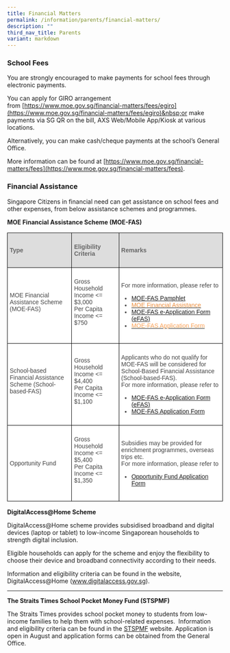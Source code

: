 ```yaml
---
title: Financial Matters
permalink: /information/parents/financial-matters/
description: ""
third_nav_title: Parents
variant: markdown
---
```

### **School Fees**


You are strongly encouraged to make payments for school fees through electronic payments.

You can apply for GIRO arrangement from&nbsp;[https://www.moe.gov.sg/financial-matters/fees/egiro](https://www.moe.gov.sg/financial-matters/fees/egiro)&nbsp;or make payments via SG QR on the bill, AXS Web/Mobile App/Kiosk at various locations.

Alternatively, you can make cash/cheque payments at the school’s General Office.

More information can be found at&nbsp;[https://www.moe.gov.sg/financial-matters/fees](https://www.moe.gov.sg/financial-matters/fees).

  

### **Financial Assistance**

Singapore Citizens in financial need can get assistance on school fees and other expenses, from below assistance schemes and programmes.  

**MOE Financial Assistance Scheme (MOE-FAS)**

<style type="text/css">
.tg  {border-collapse:collapse;border-spacing:0;}
.tg td{border-color:black;border-style:solid;border-width:1px;font-family:Arial, sans-serif;font-size:14px;
  overflow:hidden;padding:10px 5px;word-break:normal;}
.tg th{border-color:black;border-style:solid;border-width:1px;font-family:Arial, sans-serif;font-size:14px;
  font-weight:normal;overflow:hidden;padding:10px 5px;word-break:normal;}
.tg .tg-fwnj{background-color:#FFF;color:#454545;text-align:left;vertical-align:top}
.tg .tg-f8vp{background-color:#DDD;color:#666;font-weight:bold;text-align:left;vertical-align:middle}
.tg .tg-sdzj{background-color:#FFF;color:#454545;text-align:left;vertical-align:middle}
</style>
<p></p><table class="tg">
<thead>
  <tr>
		<th class="tg-f8vp"><span style="color:#666;background-color:#DDD"><p>Type</p></span></th>
		<th class="tg-f8vp"><span style="color:#666;background-color:#DDD"><p>Eligibility Criteria</p></span></th>
		<th class="tg-f8vp"><span style="color:#666;background-color:#DDD"><p>Remarks</p></span></th>
  </tr>
</thead>
<tbody>
  <tr>
    <td class="tg-sdzj"><p>MOE Financial Assistance Scheme <br>(MOE-FAS)</p><br></td>
    <td class="tg-sdzj"><p>Gross Household Income &lt;= $3,000<br>Per Capita Income &lt;= $750</p><br></td>
    <td class="tg-sdzj"><p>For more information, please refer to</p>
<ul>
<li>
	<a href="https://www.moe.gov.sg/-/media/files/financial-matters/moe-fas.pdf">MOE-FAS Pamphlet</a><br></li>
<li><a href="https://www.moe.gov.sg/financial-matters/financial-assistance"><span style="text-decoration:none;color:#EC8D3C">MOE Financial Assistance</span></a> <br></li>

<li><a href="https://go.gov.sg/moe-efasggas">MOE-FAS e-Application Form (eFAS)</a><br></li>
<li><a href="/files/Information/FAS/MOE_FAS_Application_Form_2026.pdf"><span style="text-decoration:none;color:#FAA156">MOE-FAS Application Form</span></a></li></ul></td>
  </tr>

	
  <tr>
    <td class="tg-sdzj"><p>School-based Financial Assistance Scheme (School-based-FAS)</p><br></td>
    <td class="tg-sdzj"><p>Gross Household Income &lt;= $4,400<br>Per Capita Income &lt;= $1,100</p><br></td>
    <td class="tg-sdzj"><p>Applicants who do not qualify for MOE-FAS will be considered for School-Based Financial Assistance (School-based-FAS).<br>For more information, please refer to </p>
<ul>	
	<li><a href="https://go.gov.sg/moe-efasggas">MOE-FAS e-Application Form (eFAS)</a></li>
<li>
<a href="/files/Information/FAS/MOE_FAS_Application_Form_2026.pdf">MOE-FAS Application Form</a></li></ul></td>
  </tr>
  <tr>
    <td class="tg-sdzj"><p>Opportunity Fund </p></td>
    <td class="tg-fwnj"><p>Gross Household Income &lt;= $5,400<br>Per Capita Income &lt;= $1,350</p><br></td>
    <td class="tg-sdzj"><p>Subsidies may be provided for enrichment programmes, overseas trips etc.<br>For more information, please refer to</p>
<ul>
	<li><a href="/files/Information/FAS/Application_for_OF_Subsidy__29_Oct_2025_.pdf">Opportunity Fund Application Form</a></li></ul></td>
  </tr>
</tbody>
</table>

**DigitalAccess@Home Scheme**  

DigitalAccess@Home scheme provides subsidised broadband and digital devices (laptop or tablet) to low-income Singaporean households to strength digital inclusion. 

Eligible households can apply for the scheme and enjoy the flexibility to choose their device and broadband connectivity according to their needs.

Information and eligibility criteria can be found in the website, DigitalAccess@Home (www.digitalaccess.gov.sg).
 

* * *

  

**The Straits Times School Pocket Money Fund (STSPMF)**  

The Straits Times provides school pocket money to students from low-income families to help them with school-related expenses.&nbsp; Information and eligibility criteria can be found in the&nbsp;[STSPMF](https://www.spmf.org.sg/primary-secondary-students)&nbsp;website. Application is open in August and application forms can be obtained from the General Office.